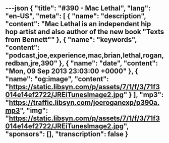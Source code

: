 ---json
{
  "title": "#390 - Mac Lethal",
  "lang": "en-US",
  "meta": [
    {
      "name": "description",
      "content": "Mac Lethal is an independent hip hop artist and also author of the new book \"Texts from Bennett\""
    },
    {
      "name": "keywords",
      "content": "podcast,joe,experience,mac,brian,lethal,rogan,redban,jre,390"
    },
    {
      "name": "date",
      "content": "Mon, 09 Sep 2013 23:03:00 +0000"
    },
    {
      "name": "og:image",
      "content": "https://static.libsyn.com/p/assets/7/1/f/3/71f3014e14ef2722/JREiTunesImage2.jpg"
    }
  ],
  "mp3": "https://traffic.libsyn.com/joeroganexp/p390a.mp3",
  "img": "https://static.libsyn.com/p/assets/7/1/f/3/71f3014e14ef2722/JREiTunesImage2.jpg",
  "sponsors": [],
  "transcription": false
}
---
<episode-header />

<timemark seconds="0" />

<transcribe-call-to-action />

<episode-footer />